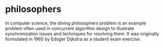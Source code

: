 # philosophers

In computer science, the dining philosophers problem is an example problem often used in concurrent algorithm design to illustrate synchronization issues and techniques for resolving them. It was originally formulated in 1965 by Edsger Dijkstra as a student exam exercise. 
